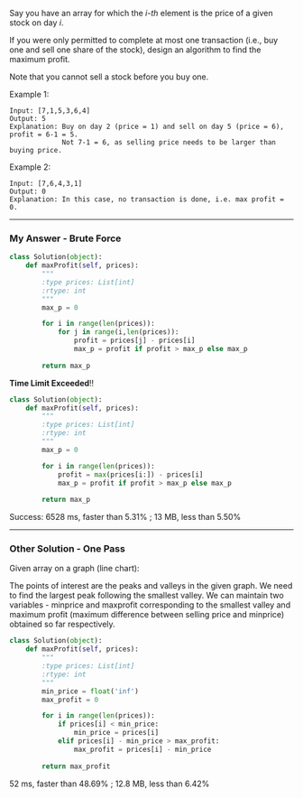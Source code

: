 Say you have an array for which the _i-th_ element is the price of a given stock on day _i_.

If you were only permitted to complete at most one transaction (i.e., buy one and sell one share of the stock), design an algorithm to find the maximum profit.

Note that you cannot sell a stock before you buy one.

Example 1:
```
Input: [7,1,5,3,6,4]
Output: 5
Explanation: Buy on day 2 (price = 1) and sell on day 5 (price = 6), profit = 6-1 = 5.
             Not 7-1 = 6, as selling price needs to be larger than buying price.
```             

Example 2:
```
Input: [7,6,4,3,1]
Output: 0
Explanation: In this case, no transaction is done, i.e. max profit = 0.
```

---
### My Answer - Brute Force
```Python
class Solution(object):
    def maxProfit(self, prices):
        """
        :type prices: List[int]
        :rtype: int
        """
        max_p = 0

        for i in range(len(prices)):
            for j in range(i,len(prices)):
                profit = prices[j] - prices[i]
                max_p = profit if profit > max_p else max_p
                
        return max_p
```  
**Time Limit Exceeded**!!

```Python
class Solution(object):
    def maxProfit(self, prices):
        """
        :type prices: List[int]
        :rtype: int
        """
        max_p = 0

        for i in range(len(prices)):
            profit = max(prices[i:]) - prices[i]
            max_p = profit if profit > max_p else max_p
                
        return max_p
```        
Success: 6528 ms, faster than 5.31%  ; 13 MB, less than 5.50%



---
### Other Solution - One Pass
Given array on a graph (line chart):

The points of interest are the peaks and valleys in the given graph. We need to find the largest peak following the smallest valley. 
We can maintain two variables - minprice and maxprofit corresponding to the smallest valley and maximum profit 
(maximum difference between selling price and minprice) obtained so far respectively.

```Python
class Solution(object):
    def maxProfit(self, prices):
        """
        :type prices: List[int]
        :rtype: int
        """
        min_price = float('inf')
        max_profit = 0

        for i in range(len(prices)):
            if prices[i] < min_price:
                min_price = prices[i]
            elif prices[i] - min_price > max_profit:
                max_profit = prices[i] - min_price
                
        return max_profit
```        
52 ms, faster than 48.69% ; 12.8 MB, less than 6.42%

